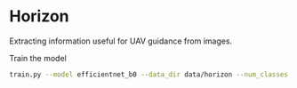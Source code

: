 # Horizon

Extracting information useful for UAV guidance from images.

Train the model

```bash
train.py --model efficientnet_b0 --data_dir data/horizon --num_classes 16 --image_size 64 --batch_size 8 --num_workers 0 --log_every_n_steps 20 --gpus 1 --max_epochs 500
```

